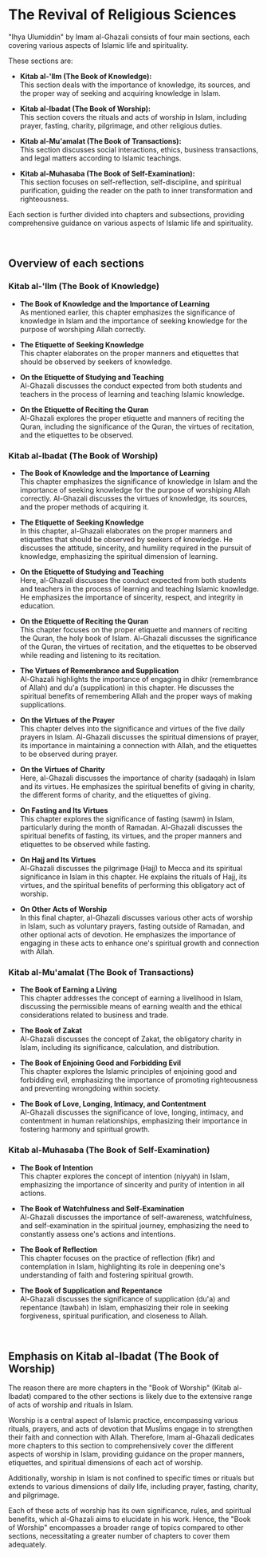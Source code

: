 # The Revival of Religious Sciences

"Ihya Ulumiddin" by Imam al-Ghazali consists of four main sections, each covering various aspects of Islamic life and spirituality.

These sections are:

- **Kitab al-'Ilm (The Book of Knowledge):** <br> This section deals with the importance of knowledge, its sources, and the proper way of seeking and acquiring knowledge in Islam.

- **Kitab al-Ibadat (The Book of Worship):** <br> This section covers the rituals and acts of worship in Islam, including prayer, fasting, charity, pilgrimage, and other religious duties.

- **Kitab al-Mu'amalat (The Book of Transactions):** <br> This section discusses social interactions, ethics, business transactions, and legal matters according to Islamic teachings.

- **Kitab al-Muhasaba (The Book of Self-Examination):** <br> This section focuses on self-reflection, self-discipline, and spiritual purification, guiding the reader on the path to inner transformation and righteousness.

Each section is further divided into chapters and subsections, providing comprehensive guidance on various aspects of Islamic life and spirituality.

<br>

## Overview of each sections

### Kitab al-'Ilm (The Book of Knowledge)

- **The Book of Knowledge and the Importance of Learning** <br> As mentioned earlier, this chapter emphasizes the significance of knowledge in Islam and the importance of seeking knowledge for the purpose of worshiping Allah correctly.

- **The Etiquette of Seeking Knowledge** <br> This chapter elaborates on the proper manners and etiquettes that should be observed by seekers of knowledge.

- **On the Etiquette of Studying and Teaching** <br> Al-Ghazali discusses the conduct expected from both students and teachers in the process of learning and teaching Islamic knowledge.

- **On the Etiquette of Reciting the Quran** <br> Al-Ghazali explores the proper etiquette and manners of reciting the Quran, including the significance of the Quran, the virtues of recitation, and the etiquettes to be observed.

### Kitab al-Ibadat (The Book of Worship)

- **The Book of Knowledge and the Importance of Learning** <br> This chapter emphasizes the significance of knowledge in Islam and the importance of seeking knowledge for the purpose of worshiping Allah correctly. Al-Ghazali discusses the virtues of knowledge, its sources, and the proper methods of acquiring it.

- **The Etiquette of Seeking Knowledge** <br> In this chapter, al-Ghazali elaborates on the proper manners and etiquettes that should be observed by seekers of knowledge. He discusses the attitude, sincerity, and humility required in the pursuit of knowledge, emphasizing the spiritual dimension of learning.

- **On the Etiquette of Studying and Teaching** <br> Here, al-Ghazali discusses the conduct expected from both students and teachers in the process of learning and teaching Islamic knowledge. He emphasizes the importance of sincerity, respect, and integrity in education.

- **On the Etiquette of Reciting the Quran** <br> This chapter focuses on the proper etiquette and manners of reciting the Quran, the holy book of Islam. Al-Ghazali discusses the significance of the Quran, the virtues of recitation, and the etiquettes to be observed while reading and listening to its recitation.

- **The Virtues of Remembrance and Supplication** <br> Al-Ghazali highlights the importance of engaging in dhikr (remembrance of Allah) and du'a (supplication) in this chapter. He discusses the spiritual benefits of remembering Allah and the proper ways of making supplications.

- **On the Virtues of the Prayer** <br> This chapter delves into the significance and virtues of the five daily prayers in Islam. Al-Ghazali discusses the spiritual dimensions of prayer, its importance in maintaining a connection with Allah, and the etiquettes to be observed during prayer.

- **On the Virtues of Charity** <br> Here, al-Ghazali discusses the importance of charity (sadaqah) in Islam and its virtues. He emphasizes the spiritual benefits of giving in charity, the different forms of charity, and the etiquettes of giving.

- **On Fasting and Its Virtues** <br> This chapter explores the significance of fasting (sawm) in Islam, particularly during the month of Ramadan. Al-Ghazali discusses the spiritual benefits of fasting, its virtues, and the proper manners and etiquettes to be observed while fasting.

- **On Hajj and Its Virtues** <br> Al-Ghazali discusses the pilgrimage (Hajj) to Mecca and its spiritual significance in Islam in this chapter. He explains the rituals of Hajj, its virtues, and the spiritual benefits of performing this obligatory act of worship.

- **On Other Acts of Worship** <br> In this final chapter, al-Ghazali discusses various other acts of worship in Islam, such as voluntary prayers, fasting outside of Ramadan, and other optional acts of devotion. He emphasizes the importance of engaging in these acts to enhance one's spiritual growth and connection with Allah.

### Kitab al-Mu'amalat (The Book of Transactions)

- **The Book of Earning a Living** <br> This chapter addresses the concept of earning a livelihood in Islam, discussing the permissible means of earning wealth and the ethical considerations related to business and trade.

- **The Book of Zakat** <br> Al-Ghazali discusses the concept of Zakat, the obligatory charity in Islam, including its significance, calculation, and distribution.

- **The Book of Enjoining Good and Forbidding Evil** <br> This chapter explores the Islamic principles of enjoining good and forbidding evil, emphasizing the importance of promoting righteousness and preventing wrongdoing within society.

- **The Book of Love, Longing, Intimacy, and Contentment** <br> Al-Ghazali discusses the significance of love, longing, intimacy, and contentment in human relationships, emphasizing their importance in fostering harmony and spiritual growth.

### Kitab al-Muhasaba (The Book of Self-Examination)

- **The Book of Intention** <br> This chapter explores the concept of intention (niyyah) in Islam, emphasizing the importance of sincerity and purity of intention in all actions.

- **The Book of Watchfulness and Self-Examination** <br> Al-Ghazali discusses the importance of self-awareness, watchfulness, and self-examination in the spiritual journey, emphasizing the need to constantly assess one's actions and intentions.

- **The Book of Reflection** <br> This chapter focuses on the practice of reflection (fikr) and contemplation in Islam, highlighting its role in deepening one's understanding of faith and fostering spiritual growth.

- **The Book of Supplication and Repentance** <br> Al-Ghazali discusses the significance of supplication (du'a) and repentance (tawbah) in Islam, emphasizing their role in seeking forgiveness, spiritual purification, and closeness to Allah.

<br>

## Emphasis on Kitab al-Ibadat (The Book of Worship)

The reason there are more chapters in the "Book of Worship" (Kitab al-Ibadat) compared to the other sections is likely due to the extensive range of acts of worship and rituals in Islam.

Worship is a central aspect of Islamic practice, encompassing various rituals, prayers, and acts of devotion that Muslims engage in to strengthen their faith and connection with Allah. Therefore, Imam al-Ghazali dedicates more chapters to this section to comprehensively cover the different aspects of worship in Islam, providing guidance on the proper manners, etiquettes, and spiritual dimensions of each act of worship.

Additionally, worship in Islam is not confined to specific times or rituals but extends to various dimensions of daily life, including prayer, fasting, charity, and pilgrimage.

Each of these acts of worship has its own significance, rules, and spiritual benefits, which al-Ghazali aims to elucidate in his work. Hence, the "Book of Worship" encompasses a broader range of topics compared to other sections, necessitating a greater number of chapters to cover them adequately.

